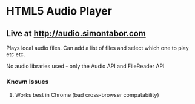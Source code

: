 # HTML5 Audio Player	
## Live at http://audio.simontabor.com

Plays local audio files. Can add a list of files and select which one to play etc etc.

No audio libraries used - only the Audio API and FileReader API

### Known Issues

1. Works best in Chrome (bad cross-browser compatability)